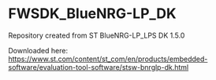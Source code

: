 # FWSDK_BlueNRG-LP_DK
Repository created from ST BlueNRG-LP_LPS DK 1.5.0

Downloaded here:
https://www.st.com/content/st_com/en/products/embedded-software/evaluation-tool-software/stsw-bnrglp-dk.html
